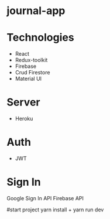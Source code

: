 # journal-app
# Technologies #

- React
- Redux-toolkit
- Firebase
- Crud Firestore
- Material UI 

# Server
- Heroku

# Auth 
- JWT

# Sign In
Google Sign In API
Firebase API

#start project yarn install + yarn run dev

